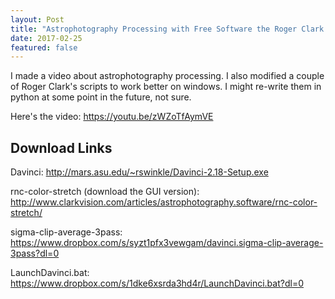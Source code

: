 ```yaml
---
layout: Post
title: "Astrophotography Processing with Free Software the Roger Clark Way"
date: 2017-02-25
featured: false
---
```


I made a video about astrophotography processing. I also modified a couple of Roger Clark's scripts to work better on windows. I might re-write them in python at some point in the future, not sure.

Here's the video: https://youtu.be/zWZoTfAymVE

## Download Links

Davinci: http://mars.asu.edu/~rswinkle/Davinci-2.18-Setup.exe

rnc-color-stretch (download the GUI version): http://www.clarkvision.com/articles/astrophotography.software/rnc-color-stretch/

sigma-clip-average-3pass: https://www.dropbox.com/s/syzt1pfx3vewgam/davinci.sigma-clip-average-3pass?dl=0

LaunchDavinci.bat: https://www.dropbox.com/s/1dke6xsrda3hd4r/LaunchDavinci.bat?dl=0